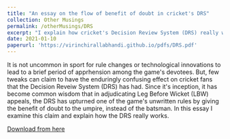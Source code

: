 ```yaml
---
title: "An essay on the flow of benefit of doubt in cricket's DRS"
collection: Other Musings
permalink: /otherMusings/DRS
excerpt: "I explain how cricket's Decision Review System (DRS) really works when adjudicating Leg Before Wicket (LBW) appeals."
date: 2021-01-10 
paperurl: 'https://virinchirallabhandi.github.io/pdfs/DRS.pdf'
---
```

It is not uncommon in sport for rule changes or technological innovations to lead to a brief period of apprhension among the game's devotees. But, few tweaks can claim to have the enduringly confusing effect on cricket fans that the Decision Reveiw System (DRS) has had. Since it's inception, it has become common wisdom that in adjudicating Leg Before Wicket (LBW) appeals, the DRS has upturned one of the game's unwritten rules by giving the benefit of doubt to the umpire, instead of the batsman. In this essay I examine this claim and explain how the DRS really works.

[Download from here](http://virinchirallabhandi.github.io/pdfs/DRS.pdf)

